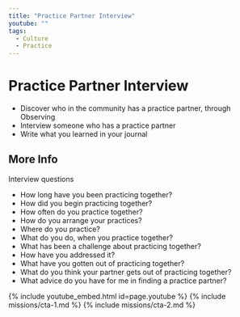```yaml
---
title: "Practice Partner Interview"
youtube: ""
tags:
  - Culture
  - Practice
---
```


# Practice Partner Interview #

* Discover who in the community has a practice partner, through Observing
* Interview someone who has a practice partner
* Write what you learned in your journal

## More Info ##

Interview questions
* How long have you been practicing together?
* How did you begin practicing together? 
* How often do you practice together?
* How do you arrange your practices? 
* Where do you practice? 
* What do you do, when you practice together? 
* What has been a challenge about practicing together? 
* How have you addressed it? 
* What have you gotten out of practicing together? 
* What do you think your partner gets out of practicing together? 
* What advice do you have for me in finding a practice partner?

{% include youtube_embed.html id=page.youtube %}
{% include missions/cta-1.md %}
{% include missions/cta-2.md %}
